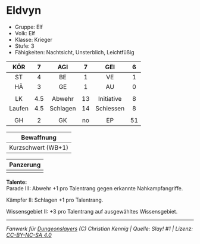 # Eldvyn  
- Gruppe: Elf  
- Volk: Elf  
- Klasse: Krieger  
- Stufe: 3  
- Fähigkeiten: Nachtsicht, Unsterblich, Leichtfüßig  


| KÖR | 7 | AGI | 7 | GEI | 6 |
| :-: | :-: | :-: | :-: | :-: | :-: |
| ST | 4 | BE | 1 | VE | 1 |
| HÄ | 3 | GE | 1 | AU | 0 |
|  |
| LK | 4.5 | Abwehr | 13 | Initiative | 8 |
| Laufen | 4.5 | Schlagen | 14 | Schiessen | 8 |
|  |
| GH | 2 | GK | no | EP | 51 |

| Bewaffnung |
| --- |
| Kurzschwert (WB+1) |


| Panzerung |
| --- |
|  |


**Talente:**  
Parade III: Abwehr +1 pro Talentrang gegen erkannte Nahkampfangriffe.

Kämpfer II: Schlagen +1 pro Talentrang.

Wissensgebiet II: +3 pro Talentrang auf ausgewähltes Wissensgebiet.





___
*Fanwerk für [Dungeonslayers](https://www.dungeonslayers.net/) (C) Christian Kennig | Quelle: Slay! #1 | Lizenz: [CC-BY-NC-SA 4.0](https://creativecommons.org/licenses/by-nc-sa/4.0/deed.de)*